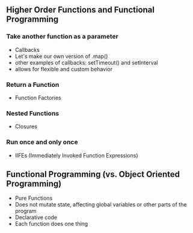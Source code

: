 ## Higher Order Functions and Functional Programming

### Take another function as a parameter
 - Callbacks
  - Let's make our own version of .map()
  - other examples of callbacks: setTimeout() and setInterval
  - allows for flexible and custom behavior

### Return a Function
 - Function Factories

### Nested Functions
 - Closures

### Run once and only once
- IIFEs (Immediately Invoked Function Expressions)

## Functional Programming (vs. Object Oriented Programming)
 - Pure Functions
 - Does not mutate state, affecting global variables or other parts of the program
 - Declarative code
 - Each function does one thing
